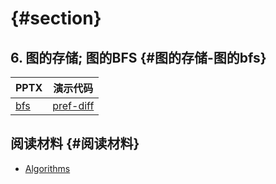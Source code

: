 #  {#section}

## 6. 图的存储; 图的BFS {#图的存储-图的bfs}

| PPTX                               | 演示代码                            |
|------------------------------------|-------------------------------------|
| [bfs](../asset/3-dat-gra-rep.pptx) | [pref-diff](../asset/graph-bfs.zip) |

## 阅读材料 {#阅读材料}

-   [Algorithms](https://jeffe.cs.illinois.edu/teaching/algorithms/)
